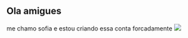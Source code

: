 ## Ola amigues
me chamo sofia e estou criando essa conta forcadamente
![](https://images.app.goo.gl/atVi5ZyzMd8cRpC47)
